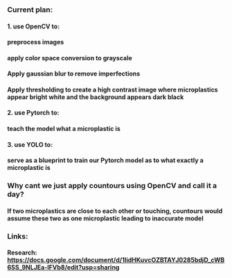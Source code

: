 ### Current plan: 
#### 1. use OpenCV to: 
####    preprocess images
####    apply color space conversion to grayscale
####    Apply gaussian blur to remove imperfections 
####    Apply thresholding to create a high contrast image where microplastics appear bright white and the background appears dark black 

#### 2. use Pytorch to:
####    teach the model what a microplastic is 

#### 3. use YOLO to: 
####    serve as a blueprint to train our Pytorch model as to what exactly a microplastic is 

### Why cant we just apply countours using OpenCV and call it a day? 
####    If two microplastics are close to each other or touching, countours would assume these two as one microplastic leading to inaccurate model 

### Links: 
#### Research: https://docs.google.com/document/d/1IidHKuvcOZBTAYJ0285bdjD_cWB6SS_9NLJEa-lFVb8/edit?usp=sharing
